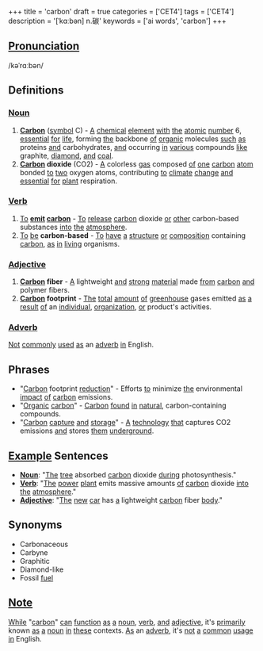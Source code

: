 +++
title = 'carbon'
draft = true
categories = ['CET4']
tags = ['CET4']
description = '[ˈkɑːbən] n.碳'
keywords = ['ai words', 'carbon']
+++

## [Pronunciation](/en/post/pronunciation/)
/kəˈrɑːbən/

## Definitions
### [Noun](/en/post/noun/)
1. **[Carbon](/en/post/carbon/)** ([symbol](/en/post/symbol/) C) - [A](/en/post/a/) [chemical](/en/post/chemical/) [element](/en/post/element/) [with](/en/post/with/) [the](/en/post/the/) [atomic](/en/post/atomic/) [number](/en/post/number/) 6, [essential](/en/post/essential/) [for](/en/post/for/) [life](/en/post/life/), forming [the](/en/post/the/) backbone [of](/en/post/of/) [organic](/en/post/organic/) molecules [such](/en/post/such/) [as](/en/post/as/) proteins [and](/en/post/and/) carbohydrates, [and](/en/post/and/) occurring [in](/en/post/in/) [various](/en/post/various/) compounds [like](/en/post/like/) graphite, [diamond](/en/post/diamond/), [and](/en/post/and/) [coal](/en/post/coal/).
2. **[Carbon](/en/post/carbon/) dioxide** (CO2) - [A](/en/post/a/) colorless [gas](/en/post/gas/) composed [of](/en/post/of/) [one](/en/post/one/) [carbon](/en/post/carbon/) [atom](/en/post/atom/) bonded [to](/en/post/to/) [two](/en/post/two/) oxygen atoms, contributing [to](/en/post/to/) [climate](/en/post/climate/) [change](/en/post/change/) [and](/en/post/and/) [essential](/en/post/essential/) [for](/en/post/for/) [plant](/en/post/plant/) respiration.

### [Verb](/en/post/verb/)
1. [To](/en/post/to/) **[emit](/en/post/emit/) [carbon](/en/post/carbon/)** - [To](/en/post/to/) [release](/en/post/release/) [carbon](/en/post/carbon/) dioxide [or](/en/post/or/) [other](/en/post/other/) carbon-based substances [into](/en/post/into/) [the](/en/post/the/) [atmosphere](/en/post/atmosphere/).
2. [To](/en/post/to/) [be](/en/post/be/) **carbon-based** - [To](/en/post/to/) [have](/en/post/have/) [a](/en/post/a/) [structure](/en/post/structure/) [or](/en/post/or/) [composition](/en/post/composition/) containing [carbon](/en/post/carbon/), [as](/en/post/as/) [in](/en/post/in/) [living](/en/post/living/) organisms.

### [Adjective](/en/post/adjective/)
1. **[Carbon](/en/post/carbon/) fiber** - [A](/en/post/a/) lightweight [and](/en/post/and/) [strong](/en/post/strong/) [material](/en/post/material/) made [from](/en/post/from/) [carbon](/en/post/carbon/) [and](/en/post/and/) polymer fibers.
2. **[Carbon](/en/post/carbon/) footprint** - [The](/en/post/the/) [total](/en/post/total/) [amount](/en/post/amount/) [of](/en/post/of/) [greenhouse](/en/post/greenhouse/) gases emitted [as](/en/post/as/) [a](/en/post/a/) [result](/en/post/result/) [of](/en/post/of/) an [individual](/en/post/individual/), [organization](/en/post/organization/), [or](/en/post/or/) product's activities.

### [Adverb](/en/post/adverb/)
[Not](/en/post/not/) [commonly](/en/post/commonly/) [used](/en/post/used/) [as](/en/post/as/) an [adverb](/en/post/adverb/) [in](/en/post/in/) English.

## Phrases
- "[Carbon](/en/post/carbon/) footprint [reduction](/en/post/reduction/)" - Efforts [to](/en/post/to/) minimize [the](/en/post/the/) environmental [impact](/en/post/impact/) [of](/en/post/of/) [carbon](/en/post/carbon/) emissions.
- "[Organic](/en/post/organic/) [carbon](/en/post/carbon/)" - [Carbon](/en/post/carbon/) [found](/en/post/found/) [in](/en/post/in/) [natural](/en/post/natural/), carbon-containing compounds.
- "[Carbon](/en/post/carbon/) [capture](/en/post/capture/) [and](/en/post/and/) [storage](/en/post/storage/)" - [A](/en/post/a/) [technology](/en/post/technology/) [that](/en/post/that/) captures CO2 emissions [and](/en/post/and/) stores [them](/en/post/them/) [underground](/en/post/underground/).

## [Example](/en/post/example/) Sentences
- **[Noun](/en/post/noun/)**: "[The](/en/post/the/) [tree](/en/post/tree/) absorbed [carbon](/en/post/carbon/) dioxide [during](/en/post/during/) photosynthesis."
- **[Verb](/en/post/verb/)**: "[The](/en/post/the/) [power](/en/post/power/) [plant](/en/post/plant/) emits massive amounts [of](/en/post/of/) [carbon](/en/post/carbon/) dioxide [into](/en/post/into/) [the](/en/post/the/) [atmosphere](/en/post/atmosphere/)."
- **[Adjective](/en/post/adjective/)**: "[The](/en/post/the/) [new](/en/post/new/) [car](/en/post/car/) has [a](/en/post/a/) lightweight [carbon](/en/post/carbon/) fiber [body](/en/post/body/)."

## Synonyms
- Carbonaceous
- Carbyne
- Graphitic
- Diamond-like
- Fossil [fuel](/en/post/fuel/)

## [Note](/en/post/note/)
[While](/en/post/while/) "[carbon](/en/post/carbon/)" [can](/en/post/can/) [function](/en/post/function/) [as](/en/post/as/) [a](/en/post/a/) [noun](/en/post/noun/), [verb](/en/post/verb/), [and](/en/post/and/) [adjective](/en/post/adjective/), it's [primarily](/en/post/primarily/) known [as](/en/post/as/) [a](/en/post/a/) [noun](/en/post/noun/) [in](/en/post/in/) [these](/en/post/these/) contexts. [As](/en/post/as/) an [adverb](/en/post/adverb/), it's [not](/en/post/not/) [a](/en/post/a/) [common](/en/post/common/) [usage](/en/post/usage/) [in](/en/post/in/) English.
